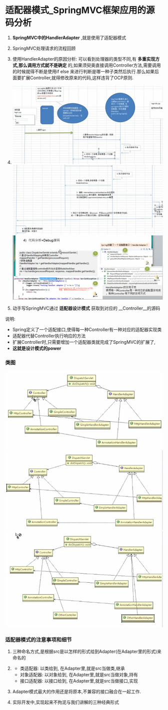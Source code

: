# 适配器模式_SpringMVC框架应用的源码分析

1. __SpringMVC中的HandlerAdapter__ ,就是使用了适配器模式

2. SpringMVC处理请求的流程回顾

3. 使用HandlerAdapter的原因分析: 
 可以看到处理器的类型不同,有 __多重实现方式,那么调用方式就不是确定__ 的,如果须臾奥直接调用Controller方法,需要调用的时候就得不断是使用if else 来进行判断是哪一种子类然后执行.那么如果后面要扩展Controller,就得修改原来的代码,这样违背了OCP原则.
4. 
     ![](./img/QQ截图20210205101252.png)
     ![](./img/QQ截图20210205101341.png)
     ![](./img/QQ截图20210205101526.png)
 
5. 动手写SpringMVC通过 __适配器设计模式__ 获取到对应的 __Controller__的源码

说明:
- Spring定义了一个适配接口,使得每一种Controller有一种对应的适配器实现类
- 适配器代替Controller执行响应的方法
- 扩展Controller时,只需要增加一个适配器类就完成了SpringMVC的扩展了,
- __这就是设计模式的power__


### 类图

![](./img/QQ截图20210205104007.png)
![](./img/QQ截图20210205104100.png)
![](./img/QQ截图20210205104744.png)

### 适配器模式的注意事项和细节

1. 三种命名方式,是根据src是以怎样的形式给到Adapter(在Adapter里的形式)来命名的

2. 
    - 类适配器: 以类给到, 在Adapter里,就是src当做类,继承
    - 对象适配器: 以对象给到, 在Adapter里,就是src当做对象,持有
    - 接口适配器: 以接口给到, 在Adapter里,就是src当做接口,实现
    
3. Adapter模式最大的作用还是将原本,不兼容的接口融合在一起工作.
4. 实际开发中,实现起来不拘泥与我们讲解的三种经典形式

    
    